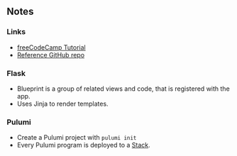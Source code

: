## Notes

### Links

- [freeCodeCamp Tutorial](https://www.youtube.com/watch?v=zhJLVFR3pE8)
- [Reference GitHub repo](https://github.com/beaucarnes/herocool)

### Flask

- Blueprint is a group of related views and code, that is registered with the app.
- Uses Jinja to render templates.

### Pulumi

- Create a Pulumi project with `pulumi init`
- Every Pulumi program is deployed to a [Stack](https://www.pulumi.com/docs/intro/concepts/stack/).
